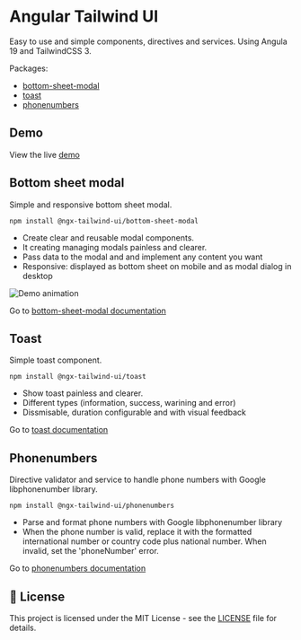 # Angular Tailwind UI

Easy to use and simple components, directives and services. Using Angula 19 and TailwindCSS 3.

Packages:

- [bottom-sheet-modal](https://github.com/quedicesebas/ngx-tailwind-ui/blob/main/projects/bottom-sheet-modal/README.md)
- [toast](https://github.com/quedicesebas/ngx-tailwind-ui/blob/main/projects/toast/README.md)
- [phonenumbers](https://github.com/quedicesebas/ngx-tailwind-ui/blob/main/projects/phonenumbers/README.md)

## Demo

View the live [demo](https://stackblitz.com/edit/ngx-tailwind-ui)

## Bottom sheet modal

Simple and responsive bottom sheet modal.

```shell
npm install @ngx-tailwind-ui/bottom-sheet-modal
```

- Create clear and reusable modal components.
- It creating managing modals painless and clearer.
- Pass data to the modal and and implement any content you want
- Responsive: displayed as bottom sheet on mobile and as modal dialog in desktop

![Demo animation](https://raw.githubusercontent.com/quedicesebas/ngx-tailwind-ui/main/projects/bottom-sheet-modal/demo.gif)

Go to [bottom-sheet-modal documentation](https://github.com/quedicesebas/ngx-tailwind-ui/blob/main/projects/bottom-sheet-modal/README.md)

## Toast

Simple toast component.

```shell
npm install @ngx-tailwind-ui/toast
```

- Show toast painless and clearer.
- Different types (information, success, warining and error)
- Dissmisable, duration configurable and with visual feedback

Go to [toast documentation](https://github.com/quedicesebas/ngx-tailwind-ui/blob/main/projects/toast/README.md)

## Phonenumbers

Directive validator and service to handle phone numbers with Google libphonenumber library.

```shell
npm install @ngx-tailwind-ui/phonenumbers
```

- Parse and format phone numbers with Google libphonenumber library
- When the phone number is valid, replace it with the formatted international number or country code plus national number. When invalid, set the 'phoneNumber' error.

Go to [phonenumbers documentation](https://github.com/quedicesebas/ngx-tailwind-ui/blob/main/projects/phonenumbers/README.md)

## 📄 License

This project is licensed under the MIT License - see the [LICENSE](https://raw.githubusercontent.com/quedicesebas/ngx-tailwind-ui/main/LICENSE) file for details.
